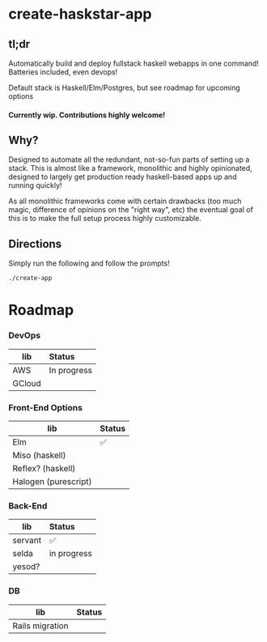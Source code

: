 # create-haskstar-app

## tl;dr
Automatically build and deploy fullstack haskell webapps in one command!
Batteries included, even devops!

Default stack is Haskell/Elm/Postgres, but see roadmap for upcoming options

#### Currently wip. Contributions highly welcome!

## Why?

Designed to automate all the redundant, not-so-fun parts of setting up a stack.
This is almost like a framework, monolithic and highly opinionated,
designed to largely get production ready haskell-based apps up and running quickly!

As all monolithic frameworks come with certain drawbacks (too much magic, difference of opinions on the "right way", etc)
the eventual goal of this is to make the full setup process highly customizable.


## Directions

Simply run the following and follow the prompts!
```
./create-app
```


# Roadmap

### DevOps

|   lib    | Status   |
|----------|:---------|
| AWS      |   In progress    |
| GCloud   |      |


### Front-End Options

|   lib    | Status   |
|----------|:---------|
| Elm      |   ✅ 
| Miso (haskell)  |      |
| Reflex? (haskell)    |          |
| Halogen (purescript)    |          |

### Back-End

|   lib    | Status   |
|----------|:---------|
| servant  |   ✅ 
| selda    |   in progress
| yesod?    |          |


### DB

|   lib    | Status   |
|----------|:---------|
| Rails migration |      |


